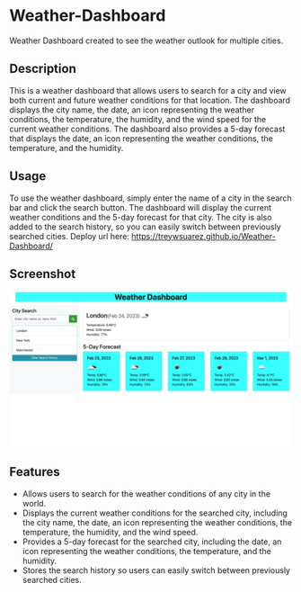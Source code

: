 # Weather-Dashboard
Weather Dashboard created to see the weather outlook for multiple cities.

## Description
This is a weather dashboard that allows users to search for a city and view both current and future weather conditions for that location. The dashboard displays the city name, the date, an icon representing the weather conditions, the temperature, the humidity, and the wind speed for the current weather conditions. The dashboard also provides a 5-day forecast that displays the date, an icon representing the weather conditions, the temperature, and the humidity.

## Usage
To use the weather dashboard, simply enter the name of a city in the search bar and click the search button. The dashboard will display the current weather conditions and the 5-day forecast for that city. The city is also added to the search history, so you can easily switch between previously searched cities. Deploy url here: https://treywsuarez.github.io/Weather-Dashboard/

## Screenshot
![weather dashboard image](./assets/Screenshot%202023-02-24%20at%2018.10.15.png)

## Features
- Allows users to search for the weather conditions of any city in the world.
- Displays the current weather conditions for the searched city, including the city name, the date, an icon representing the weather conditions, the temperature, the humidity, and the wind speed.
- Provides a 5-day forecast for the searched city, including the date, an icon representing the weather conditions, the temperature, and the humidity.
- Stores the search history so users can easily switch between previously searched cities.
